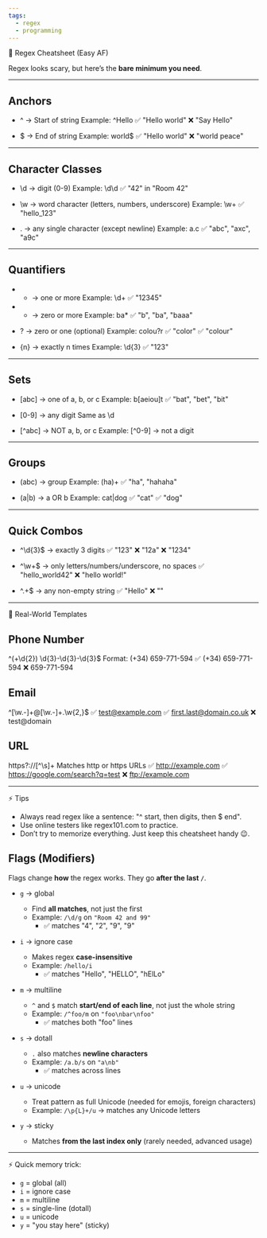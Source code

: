 ```yaml
---
tags:
  - regex
  - programming
---
```

📝 Regex Cheatsheet (Easy AF)

Regex looks scary, but here’s the **bare minimum you need**.

---

## Anchors
- ^ → Start of string
  Example: ^Hello
    ✅ "Hello world"
    ❌ "Say Hello"

- $ → End of string
  Example: world$
    ✅ "Hello world"
    ❌ "world peace"

---

## Character Classes
- \d → digit (0-9)
  Example: \d\d
    ✅ "42" in "Room 42"

- \w → word character (letters, numbers, underscore)
  Example: \w+
    ✅ "hello_123"

- . → any single character (except newline)
  Example: a.c
    ✅ "abc", "axc", "a9c"

---

## Quantifiers
- + → one or more
  Example: \d+
    ✅ "12345"

- * → zero or more
  Example: ba*
    ✅ "b", "ba", "baaa"

- ? → zero or one (optional)
  Example: colou?r
    ✅ "color"
    ✅ "colour"

- {n} → exactly n times
  Example: \d{3}
    ✅ "123"

---

## Sets
- [abc] → one of a, b, or c
  Example: b[aeiou]t
    ✅ "bat", "bet", "bit"

- [0-9] → any digit
  Same as \d

- [^abc] → NOT a, b, or c
  Example: [^0-9] → not a digit

---

## Groups
- (abc) → group
  Example: (ha)+
    ✅ "ha", "hahaha"

- (a|b) → a OR b
  Example: cat|dog
    ✅ "cat"
    ✅ "dog"

---

## Quick Combos
- ^\d{3}$ → exactly 3 digits
    ✅ "123"
    ❌ "12a"
    ❌ "1234"

- ^\w+$ → only letters/numbers/underscore, no spaces
    ✅ "hello_world42"
    ❌ "hello world!"

- ^.+$ → any non-empty string
    ✅ "Hello"
    ❌ ""

---

🎯 Real-World Templates

## Phone Number
^\(\+\d{2}\) \d{3}-\d{3}-\d{3}$
Format: (+34) 659-771-594
  ✅ (+34) 659-771-594
  ❌ 659-771-594

## Email
^[\w.-]+@[\w.-]+\.\w{2,}$
  ✅ test@example.com
  ✅ first.last@domain.co.uk
  ❌ test@domain

## URL
https?:\/\/[^\s]+
Matches http or https URLs
  ✅ http://example.com
  ✅ https://google.com/search?q=test
  ❌ ftp://example.com

---

⚡ Tips
- Always read regex like a sentence: "^ start, then digits, then $ end".
- Use online testers like regex101.com to practice.
- Don’t try to memorize everything. Just keep this cheatsheet handy 😉.
## Flags (Modifiers)

Flags change **how** the regex works. They go **after the last `/`**.

- `g` → global  
  - Find **all matches**, not just the first  
  - Example: `/\d/g` on `"Room 42 and 99"`  
    - ✅ matches "4", "2", "9", "9"  

- `i` → ignore case  
  - Makes regex **case-insensitive**  
  - Example: `/hello/i`  
    - ✅ matches "Hello", "HELLO", "hElLo"  

- `m` → multiline  
  - `^` and `$` match **start/end of each line**, not just the whole string  
  - Example: `/^foo/m` on `"foo\nbar\nfoo"`  
    - ✅ matches both "foo" lines  

- `s` → dotall  
  - `.` also matches **newline characters**  
  - Example: `/a.b/s` on `"a\nb"`  
    - ✅ matches across lines  

- `u` → unicode  
  - Treat pattern as full Unicode (needed for emojis, foreign characters)  
  - Example: `/\p{L}+/u` → matches any Unicode letters  

- `y` → sticky  
  - Matches **from the last index only** (rarely needed, advanced usage)  

---

⚡ Quick memory trick:  
- `g` = global (all)  
- `i` = ignore case  
- `m` = multiline  
- `s` = single-line (dotall)  
- `u` = unicode  
- `y` = "you stay here" (sticky)  

